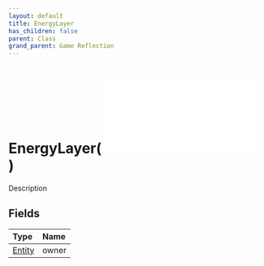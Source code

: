 ```yaml
---
layout: default
title: EnergyLayer
has_children: false
parent: Class
grand_parent: Game Reflection
---
```

# EnergyLayer( ![ CellLayer ](/game-reflection/classes/cell_layer.md) )
Description 

## Fields
| Type | Name |
|:-------------|:--------------|
| [Entity](/game-reflection/classes/entity.md) | owner |
